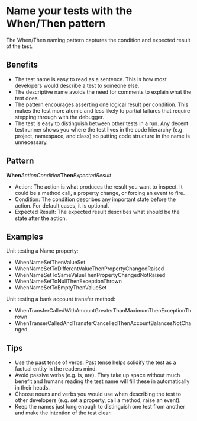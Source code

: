 <link href="//maxcdn.bootstrapcdn.com/font-awesome/4.7.0/css/font-awesome.min.css" rel="stylesheet">

### [<i class="fa fa-home"></i>](README.md)

# Name your tests with the When/Then pattern

The When/Then naming pattern captures the condition and expected result of the test. 

## Benefits

- The test name is easy to read as a sentence.  This is how most developers would describe a test to someone else.  
- The descriptive name avoids the need for comments to explain what the test does.  
- The pattern encourages asserting one logical result per condition. This makes the test more atomic and less likely to partial failures that require stepping through with the debugger.
- The test is easy to distinguish between other tests in a run.  Any decent test runner shows you where the test lives in the code hierarchy (e.g. project, namespace, and class) so putting code structure in the name is unnecessary.

## Pattern

**When**_ActionCondition_**Then**_ExpectedResult_

- Action: The action is what produces the result you want to inspect.  It could be a method call, a property change, or forcing an event to fire.
- Condition: The condition describes any important state before the action.  For default cases, it is optional.
- Expected Result: The expected result describes what should be the state after the action.

## Examples

Unit testing a Name property:

- WhenNameSetThenValueSet
- WhenNameSetToDifferentValueThenPropertyChangedRaised
- WhenNameSetToSameValueThenPropertyChangedNotRaised
- WhenNameSetToNullThenExceptionThrown
- WhenNameSetToEmptyThenValueSet

Unit testing a bank account transfer method:

- WhenTransferCalledWithAmountGreaterThanMaximumThenExceptionThrown
- WhenTranserCalledAndTransferCancelledThenAccountBalancesNotChanged

## Tips

- Use the past tense of verbs.  Past tense helps solidify the test as a factual entity in the readers mind.
- Avoid passive verbs (e.g. is, are).  They take up space without much benefit and humans reading the test name will fill these in automatically in their heads.
- Choose nouns and verbs you would use when describing the test to other developers (e.g. set a property, call a method, raise an event).
- Keep the names just long enough to distinguish one test from another and make the intention of the test clear.  

